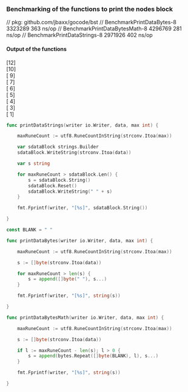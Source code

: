 

### Benchmarking of the functions to print the nodes block

// pkg: github.com/jbaxx/gocode/bst
// BenchmarkPrintDataBytes-8                3323289               363 ns/op
// BenchmarkPrintDataBytesMath-8            4296769               281 ns/op
// BenchmarkPrintDataStrings-8              2971926               402 ns/op

#### Output of the functions
[12]  
[10]  
[ 9]  
[ 7]  
[ 6]  
[ 5]  
[ 4]  
[ 3]  
[ 1]  


```go
func printDataStrings(writer io.Writer, data, max int) {

    maxRuneCount := utf8.RuneCountInString(strconv.Itoa(max))

    var sdataBlock strings.Builder
    sdataBlock.WriteString(strconv.Itoa(data))

    var s string

    for maxRuneCount > sdataBlock.Len() {
        s = sdataBlock.String()
        sdataBlock.Reset()
        sdataBlock.WriteString(" " + s)
    }

    fmt.Fprintf(writer, "[%s]", sdataBlock.String())

}
```


```go
const BLANK = " "

func printDataBytes(writer io.Writer, data, max int) {

    maxRuneCount := utf8.RuneCountInString(strconv.Itoa(max))

    s := []byte(strconv.Itoa(data))

    for maxRuneCount > len(s) {
        s = append([]byte(" "), s...)
    }

    fmt.Fprintf(writer, "[%s]", string(s))

}
```

```go
func printDataBytesMath(writer io.Writer, data, max int) {

    maxRuneCount := utf8.RuneCountInString(strconv.Itoa(max))

    s := []byte(strconv.Itoa(data))

    if l := maxRuneCount - len(s); l > 0 {
        s = append(bytes.Repeat([]byte(BLANK), l), s...)
    }

    fmt.Fprintf(writer, "[%s]", string(s))

}
```


